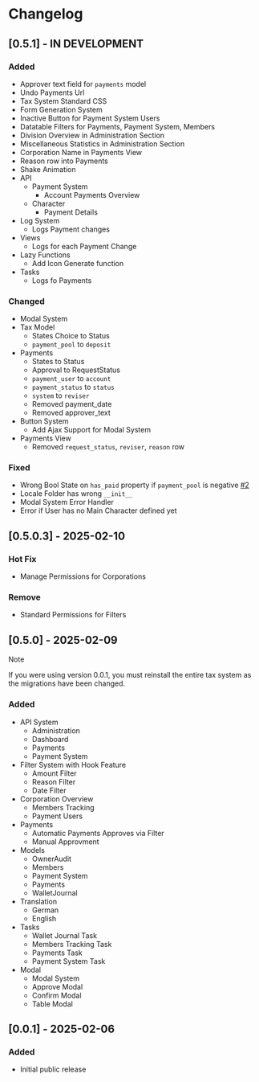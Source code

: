 # Changelog

## [0.5.1] - IN DEVELOPMENT

### Added

- Approver text field for `payments` model
- Undo Payments Url
- Tax System Standard CSS
- Form Generation System
- Inactive Button for Payment System Users
- Datatable Filters for Payments, Payment System, Members
- Division Overview in Administration Section
- Miscellaneous Statistics in Administration Section
- Corporation Name in Payments View
- Reason row into Payments
- Shake Animation
- API
  - Payment System
    - Account Payments Overview
  - Character
    - Payment Details
- Log System
  - Logs Payment changes
- Views
  - Logs for each Payment Change
- Lazy Functions
  - Add Icon Generate function
- Tasks
  - Logs fo Payments

### Changed

- Modal System
- Tax Model
  - States Choice to Status
  - `payment_pool` to `deposit`
- Payments
  - States to Status
  - Approval to RequestStatus
  - `payment_user` to `account`
  - `payment_status` to `status`
  - `system` to `reviser`
  - Removed payment_date
  - Removed approver_text
- Button System
  - Add Ajax Support for Modal System
- Payments View
  - Removed `request_status`, `reviser`, `reason` row

### Fixed

- Wrong Bool State on `has_paid` property if `payment_pool` is negative [#2](https://github.com/Geuthur/aa-taxsystem/issues/2)
- Locale Folder has wrong `__init__`
- Modal System Error Handler
- Error if User has no Main Character defined yet

## [0.5.0.3] - 2025-02-10

### Hot Fix

- Manage Permissions for Corporations

### Remove

- Standard Permissions for Filters

## [0.5.0] - 2025-02-09

> [!NOTE]
> If you were using version 0.0.1, you must reinstall the entire tax system as the migrations have been changed.

### Added

- API System
  - Administration
  - Dashboard
  - Payments
  - Payment System
- Filter System with Hook Feature
  - Amount Filter
  - Reason Filter
  - Date Filter
- Corporation Overview
  - Members Tracking
  - Payment Users
- Payments
  - Automatic Payments Approves via Filter
  - Manual Approvment
- Models
  - OwnerAudit
  - Members
  - Payment System
  - Payments
  - WalletJournal
- Translation
  - German
  - English
- Tasks
  - Wallet Journal Task
  - Members Tracking Task
  - Payments Task
  - Payment System Task
- Modal
  - Modal System
  - Approve Modal
  - Confirm Modal
  - Table Modal

## [0.0.1] - 2025-02-06

### Added

- Initial public release
